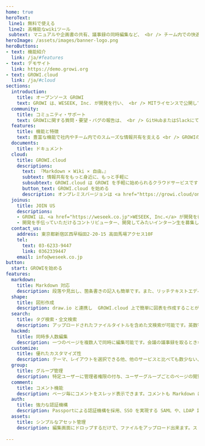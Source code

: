 ```yaml
---
home: true
heroText: 
 line1: 無料で使える
 line2: 高機能なwikiツール
 subtext: マニュアルや企画書の共有、議事録の同時編集など、 <br /> チーム内での快適な情報共有と作業効率化を支えるツールです。
heroImage: /assets/images/banner-logo.png
heroButtons:
- text: 機能紹介
  link: /ja/#features
- text: デモサイト
  link: https://demo.growi.org
- text: GROWI.cloud
  link: /ja/#cloud
sections:
  introduction:
    title: オープンソース GROWI
    text: GROWI は、WESEEK, Inc. が開発を行い、 <br /> MITライセンスで公開しているオープンソースソフトウェアです。 <br /> ユーザーの方も加わった開発が日々活発に行われています。
  community:
    title: コミュニティ・サポート
    text: GROWIに関する質問・要望・バグの報告は、 <br /> GitHubまたはSlackにて受け付けております。
  features:
    title: 機能と特徴
    text: 豊富な機能で社内やチーム内でのスムーズな情報共有を支える <br /> GROWIの便利な機能の一部をご紹介します。機能の詳細は、<a href="https://docs.growi.org/ja/guide/">GROWI Docs/機能紹介</a> をご覧ください。
  documents:
    title: ドキュメント
  cloud:
    title: GROWI.cloud
    descriptions:
      text: 『Markdown × Wiki × 自由。』
      subtext: 情報共有をもっと身近に、もっと手軽に
      subsubtext: GROWI.cloud は GROWI を手軽に始められるクラウドサービスです
      button_text: GROWI.cloud を始める
      description: オンプレミスバージョンは <a href="https://growi.cloud/onpremise">こちら</a>
  joinus:
    title: JOIN US
    descriptions:
    - GROWI は、<a href="https://weseek.co.jp">WESEEK, Inc.</a> が開発を行い、<br> MITライセンスで公開しているオープンソースソフトウェアです。
    - 開発を手伝っていただけるコントリビューター、開発してみたいインターン生を募集しています。<br> まずは Slack に参加し、気軽にWESEEKメンバーに声をかけてください。
  contact_us:
    address: 東京都新宿区西早稲田2-20-15 高田馬場アクセス10F
    tel:
      text: 03-6233-9447
      link: 0362339447
    email: info@weseek.co.jp
button:
  start: GROWIを始める
features:
  markdown:
    title: Markdown 対応
    description: 段落や見出し、箇条書きの記入も簡単です。また、リッチテキストエディタ、プログラミング言語ごとのコードハイライト、絵文字、注釈、TODOリスト、数式、UML、Bootstrap(HTML) にも対応しています。
  shape:
    title: 図形作成
    description: draw.io と連携し  GROWI.cloud 上で簡単に図表を作成することができます。文章では表現しにくい内容も図表を用いて伝わりやすい情報共有が可能です。
  search:
    title: タグ検索・全文検索
    description: アップロードされたファイルタイトルを含めた文検索が可能です。英数字は全角半角どちらでもヒットするようになっています。
  hackmd:
    title: 同時多人数編集
    description: 一つのページを複数人で同時に編集可能です。会議の議事録を取るときなどに便利です。また、編集履歴を自動保存し、過去の履歴を閲覧することも出来ます。
  customize:
    title: 優れたカスタマイズ性
    description: テーマ、レイアウトを選択できる他、他のサービスと比べても数少ない、サイドバーのカスタマイズにも対応しています。チームの使い方に合わせた柔軟な設定が可能です。
  group:
    title: グループ管理
    description: 特定ユーザーに管理者権限の付与、ユーザーグループごとのページの閲覧権限が可能です。
  comment:
    title: コメント機能
    description: ページ毎にコメントをスレッド表示できます。コメントも Markdown による記述・プレビュー、またファイル添付が可能です。
  auth:
    title: 強力な認証機構
    description: Passportによる認証機構を採用、SSO を実現する SAML や、LDAP 認証、GitHub/Twitter/Google OAuth プロバイダを利用したログインをサポートしています。
  assets:
    title: シンプルなアセット管理
    description: 編集画面にドロップするだけで、ファイルをアップロード出来ます。ストレージはローカルFS、AWS S3、Google Cloud Storage、MongoDB GridFS の4種をサポートしています。
  
---
```


